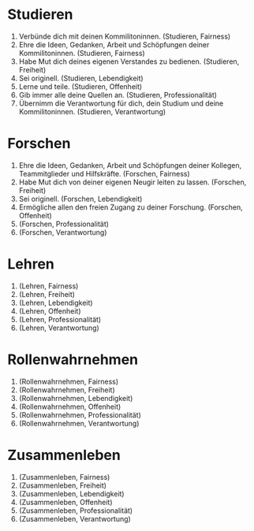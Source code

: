 # Studieren
1. Verbünde dich mit deinen Kommilitoninnen. (Studieren, Fairness)
2. Ehre die Ideen, Gedanken, Arbeit und Schöpfungen deiner Kommilitoninnen. (Studieren, Fairness)
3. Habe Mut dich deines eigenen Verstandes zu bedienen. (Studieren, Freiheit)
4. Sei originell. (Studieren, Lebendigkeit)
5. Lerne und teile. (Studieren, Offenheit)
6. Gib immer alle deine Quellen an. (Studieren, Professionalität)
7. Übernimm die Verantwortung für dich, dein Studium und deine Kommilitoninnen. (Studieren, Verantwortung)

# Forschen
1. Ehre die Ideen, Gedanken, Arbeit und Schöpfungen deiner Kollegen, Teammitglieder und Hilfskräfte. (Forschen, Fairness)
2. Habe Mut dich von deiner eigenen Neugir leiten zu lassen. (Forschen, Freiheit)
3. Sei originell. (Forschen, Lebendigkeit)
4. Ermögliche allen den freien Zugang zu deiner Forschung. (Forschen, Offenheit)
5. (Forschen, Professionalität)
6. (Forschen, Verantwortung)

# Lehren
1. (Lehren, Fairness)
2. (Lehren, Freiheit)
3. (Lehren, Lebendigkeit)
4. (Lehren, Offenheit)
5. (Lehren, Professionalität)
6. (Lehren, Verantwortung)

# Rollenwahrnehmen
1. (Rollenwahrnehmen, Fairness)
2. (Rollenwahrnehmen, Freiheit)
3. (Rollenwahrnehmen, Lebendigkeit)
4. (Rollenwahrnehmen, Offenheit)
5. (Rollenwahrnehmen, Professionalität)
6. (Rollenwahrnehmen, Verantwortung)

# Zusammenleben
1. (Zusammenleben, Fairness)
2. (Zusammenleben, Freiheit)
3. (Zusammenleben, Lebendigkeit)
4. (Zusammenleben, Offenheit)
5. (Zusammenleben, Professionalität)
6. (Zusammenleben, Verantwortung)
